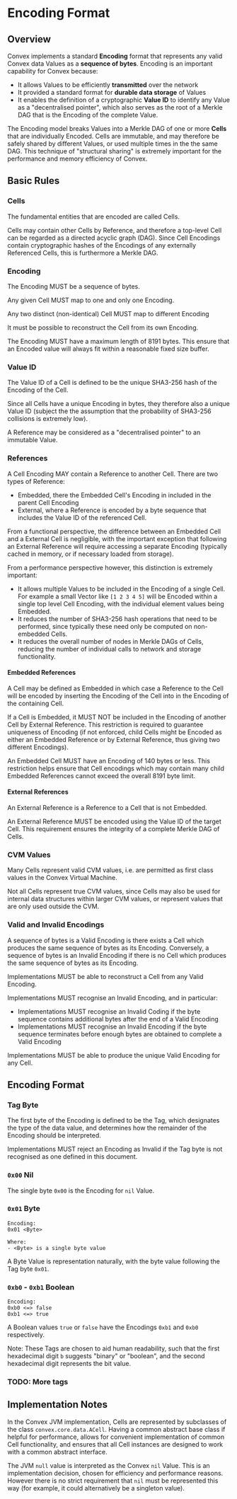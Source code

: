 # Encoding Format

## Overview

Convex implements a standard **Encoding** format that represents any valid Convex data Values as a **sequence of bytes**. Encoding is an important capability for Convex because:

- It allows Values to be efficiently **transmitted** over the network
- It provided a standard format for **durable data storage** of Values
- It enables the definition of a cryptographic **Value ID** to identify any Value as a "decentralised pointer", which also serves as the root of a Merkle DAG that is the Encoding of the complete Value.

The Encoding model breaks Values into a Merkle DAG of one or more **Cells** that are individually Encoded. Cells are immutable, and may therefore be safely shared by different Values, or used multiple times in the the same DAG. This technique of "structural sharing" is extremely important for the performance and memory efficiency of Convex. 



## Basic Rules

### Cells

The fundamental entities that are encoded are called Cells.

Cells may contain other Cells by Reference, and therefore a top-level Cell can be regarded as a directed acyclic graph (DAG). Since Cell Encodings contain cryptographic hashes of the Encodings of any externally Referenced  Cells, this is furthermore a Merkle DAG.

### Encoding

The Encoding MUST be a sequence of bytes.

Any given Cell MUST map to one and only one Encoding. 

Any two distinct (non-identical) Cell MUST map to different Encoding

It must be possible to reconstruct the Cell from its own Encoding.

The Encoding MUST have a maximum length of 8191 bytes. This ensure that an Encoded value will always fit within a reasonable fixed size buffer.

### Value ID

The Value ID of a Cell is defined to be the unique SHA3-256 hash of the Encoding of the Cell.

Since all Cells have a unique Encoding in bytes, they therefore also a unique Value ID (subject the the assumption that the probability of SHA3-256 collisions is extremely low).

A Reference may be considered as a "decentralised pointer" to an immutable Value. 

### References 

A Cell Encoding MAY contain a Reference to another Cell. There are two types of Reference:

- Embedded, there the Embedded Cell's Encoding in included in the parent Cell Encoding 
- External, where a Reference is encoded by a byte sequence that includes the Value ID of the referenced Cell. 

From a functional perspective, the difference between an Embedded Cell and a External Cell is negligible, with the important exception that following an External Reference will require accessing a separate Encoding (typically cached in memory, or if necessary loaded from storage).

From a performance perspective however, this distinction is extremely important:

- It allows multiple Values to be included in the Encoding of a single Cell. For example a small Vector like `[1 2 3 4 5]` will be Encoded within a single top level Cell Encoding, with the individual element values being Embedded.
- It reduces the number of SHA3-256 hash operations that need to be performed, since typically these need only be computed on non-embedded Cells.
- It reduces the overall number of nodes in Merkle DAGs of Cells, reducing the number of individual calls to network and storage functionality.

#### Embedded References

A Cell may be defined as Embedded in which case a Reference to the Cell will be encoded by inserting the Encoding of the Cell into in the Encoding of the containing Cell.

If a Cell is Embedded, it MUST NOT be included in the Encoding of another Cell by External Reference. This restriction is required to guarantee uniqueness of Encoding (if not enforced, child Cells might be Encoded as either an Embedded Reference or by External Reference, thus giving two different Encodings).

An Embedded Cell MUST have an Encoding of 140 bytes or less. This restriction helps ensure that Cell encodings which may contain many child Embedded References cannot exceed the overall 8191 byte limit. 

#### External References

An External Reference is a Reference to a Cell that is not Embedded. 

An External Reference MUST be encoded using the Value ID of the target Cell. This requirement ensures the integrity of a complete Merkle DAG of Cells.

### CVM Values

Many Cells represent valid CVM values, i.e. are permitted as first class values in the Convex Virtual Machine. 

Not all Cells represent true CVM values, since Cells may also be used for internal data structures within larger CVM values, or represent values that are only used outside the CVM.


### Valid and Invalid Encodings

A sequence of bytes is a Valid Encoding is there exists a Cell which produces the same sequence of bytes as its Encoding. Conversely, a sequence of bytes is an Invalid Encoding if there is no Cell which produces the same sequence of bytes as its Encoding.

Implementations MUST be able to reconstruct a Cell from any Valid Encoding.

Implementations MUST recognise an Invalid Encoding, and in particular:

- Implementations MUST recognise an Invalid Coding if the byte sequence contains additional bytes after the end of a Valid Encoding
- Implementations MUST recognise an Invalid Encoding if the byte sequence terminates before enough bytes are obtained to complete a Valid Encoding 

Implementations MUST be able to produce the unique Valid Encoding for any Cell.

## Encoding Format

### Tag Byte

The first byte of the Encoding is defined to be the Tag, which designates the type of the data value, and determines how the remainder of the Encoding should be interpreted.

Implementations MUST reject an Encoding as Invalid if the Tag byte is not recognised as one defined in this document.

### `0x00` Nil

The single byte `0x00` is the Encoding for  `nil` Value.

### `0x01` Byte

```
Encoding:
0x01 <Byte>

Where:
- <Byte> is a single byte value
```

A Byte Value is representation naturally, with the byte value following the Tag byte `0x01`.

### `0xb0` - `0xb1` Boolean

```
Encoding:
0xb0 <=> false
0xb1 <=> true
```

A Boolean values `true` or `false` have the Encodings `0xb1` and `0xb0` respectively. 

Note: These Tags are chosen to aid human readability, such that the first hexadecimal digit `b` suggests "binary" or "boolean", and the second hexadecimal digit represents the bit value.  

### TODO: More tags

## Implementation Notes

In the Convex JVM implementation, Cells are represented by subclasses of the class `convex.core.data.ACell`. Having a common abstract base class if helpful for performance, allows for convenient implementation of common Cell functionality, and ensures that all Cell instances are designed to work with a common abstract interface.

The JVM `null` value is interpreted as the Convex `nil` Value. This is an implementation decision, chosen for efficiency and performance reasons. However there is no strict requirement that `nil` must be represented this way (for example, it could alternatively be a singleton value). 
